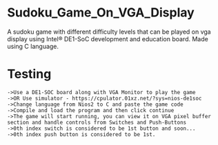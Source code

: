 # Sudoku_Game_On_VGA_Display
A sudoku game with different difficulty levels that can be played on vga display using Intel® DE1-SoC development and education board. Made using C language.

# Testing

    ->Use a DE1-SOC board along with VGA Monitor to play the game
    ->OR Use simulator - https://cpulator.01xz.net/?sys=nios-de1soc
    ->Change language from Nios2 to C and paste the game code
    ->Compile and load the program and then click continue
    ->The game will start running, you can view it on VGA pixel buffer section and handle controls from Switches and Push-Buttons
    ->0th index switch is considered to be 1st button and soon...
    ->0th index push button is considered to be 1st.


